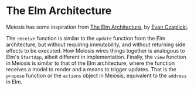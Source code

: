 # The Elm Architecture

Meiosis has some inspiration from [The Elm Architecture](http://guide.elm-lang.org/architecture/index.html), by [Evan Czaplicki](http://evan.czaplicki.us/home).

The `receive` function is similar to the `update` function from the Elm architecture, but without requiring immutability, and without returning side effects to be executed. How Meiosis wires things together is analogous to Elm's `StartApp`, albeit different in implementation. Finally, the `view` function in Meiosis is similar to that of the Elm architecture, where the function receives a model to render and a means to trigger updates. That is the `propose` function or the `actions` object in Meiosis, equivalent to the `address` in Elm.

